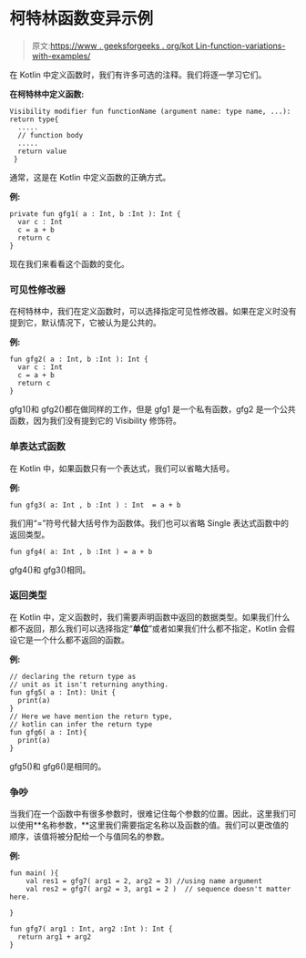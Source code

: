 # 柯特林函数变异示例

> 原文:[https://www . geeksforgeeks . org/kot Lin-function-variations-with-examples/](https://www.geeksforgeeks.org/kotlin-function-variations-with-examples/)

在 Kotlin 中定义函数时，我们有许多可选的注释。我们将逐一学习它们。

**在柯特林中定义函数:**

```
Visibility modifier fun functionName (argument name: type name, ...): return type{
  .....
  // function body
  .....
  return value
 }
```

通常，这是在 Kotlin 中定义函数的正确方式。

**例:**

```
private fun gfg1( a : Int, b :Int ): Int {
  var c : Int 
  c = a + b
  return c
}
```

现在我们来看看这个函数的变化。

### 可见性修改器

在柯特林中，我们在定义函数时，可以选择指定可见性修改器。如果在定义时没有提到它，默认情况下，它被认为是公共的。

**例:**

```
fun gfg2( a : Int, b :Int ): Int {
  var c : Int 
  c = a + b
  return c
}
```

gfg1()和 gfg2()都在做同样的工作，但是 gfg1 是一个私有函数，gfg2 是一个公共函数，因为我们没有提到它的 Visibility 修饰符。

### 单表达式函数

在 Kotlin 中，如果函数只有一个表达式，我们可以省略大括号。

**例:**

```
fun gfg3( a: Int , b :Int ) : Int  = a + b
```

我们用“=”符号代替大括号作为函数体。我们也可以省略 Single 表达式函数中的返回类型。

```
fun gfg4( a: Int , b :Int ) = a + b
```

gfg4()和 gfg3()相同。

### 返回类型

在 Kotlin 中，定义函数时，我们需要声明函数中返回的数据类型。如果我们什么都不返回，那么我们可以选择指定“**单位**”或者如果我们什么都不指定，Kotlin 会假设它是一个什么都不返回的函数。

**例:**

```
// declaring the return type as 
// unit as it isn't returning anything.
fun gfg5( a : Int): Unit {
  print(a)
}
// Here we have mention the return type,
// kotlin can infer the return type
fun gfg6( a : Int){
  print(a)
}
```

gfg5()和 gfg6()是相同的。

### 争吵

当我们在一个函数中有很多参数时，很难记住每个参数的位置。因此，这里我们可以使用**名称参数，**这里我们需要指定名称以及函数的值。我们可以更改值的顺序，该值将被分配给一个与值同名的参数。

**例:**

```
fun main( ){
    val res1 = gfg7( arg1 = 2, arg2 = 3) //using name argument 
    val res2 = gfg7( arg2 = 3, arg1 = 2 )  // sequence doesn't matter here.

}

fun gfg7( arg1 : Int, arg2 :Int ): Int {
  return arg1 + arg2
}
```